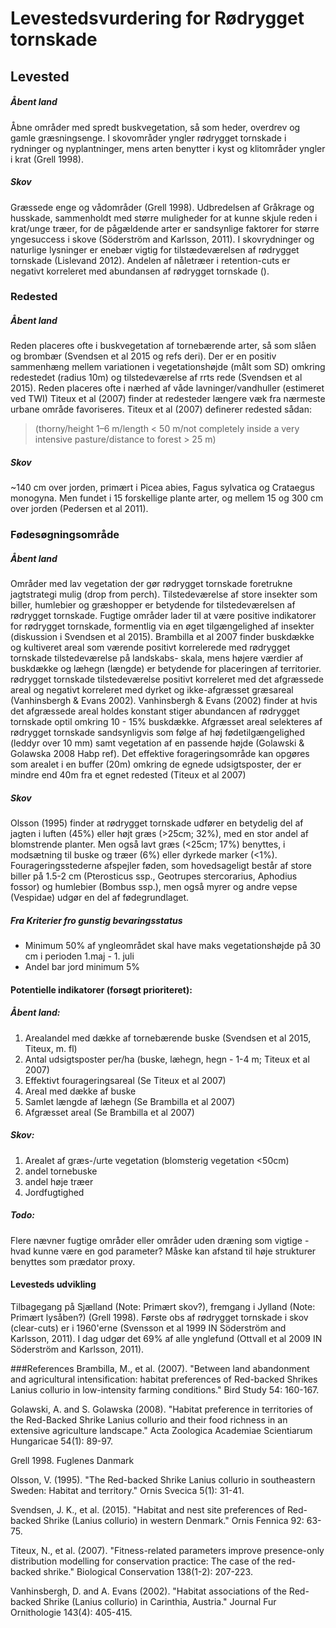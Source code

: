 # Levestedsvurdering for  Rødrygget tornskade

## Levested
##### Åbent land
Åbne områder med spredt buskvegetation, så som heder, overdrev og gamle græsningsenge. I skovområder 
yngler rødrygget tornskade i rydninger og nyplantninger, mens arten benytter i kyst og klitområder yngler i krat (Grell 1998).
##### Skov
Græssede enge og vådområder (Grell 1998). Udbredelsen af Gråkrage og husskade, sammenholdt med større muligheder for at kunne skjule reden i krat/unge træer, for de pågældende arter er sandsynlige faktorer for større yngesuccess i skove (Söderström and Karlsson, 2011). I skovrydninger og naturlige lysninger er enebær vigtig for tilstædeværelsen af rødrygget tornskade (Lislevand 2012). Andelen af nåletræer i retention-cuts er negativt korreleret med abundansen af rødrygget tornskade ().

### Redested
##### Åbent land
Reden placeres ofte i buskvegetation af tornebærende arter, så som slåen og brombær (Svendsen et al 2015 og refs deri).
Der er en positiv sammenhæng mellem variationen i vegetationshøjde (målt som SD) omkring redestedet (radius 10m) og
tilstedeværelse af rrts rede (Svendsen et al 2015). Reden placeres ofte i nærhed af våde lavninger/vandhuller (estimeret ved TWI)
Titeux et al (2007) finder at redesteder længere væk fra nærmeste urbane område favoriseres. 
Titeux et al (2007) definerer redested sådan:
>(thorny/height 1–6 m/length < 50 m/not completely
>inside a very intensive pasture/distance to forest > 25 m)

##### Skov
~140 cm over jorden, primært i Picea abies, Fagus sylvatica og Crataegus monogyna. Men fundet i 15 forskellige plante arter, og mellem 15 og 300 cm over jorden (Pedersen et al 2011).

### Fødesøgningsområde
##### Åbent land
Områder med lav vegetation der gør rødrygget tornskade foretrukne jagtstrategi mulig (drop from perch). Tilstedeværelse af store insekter
som biller, humlebier og græshopper er betydende for tilstedeværelsen af rødrygget tornskade. Fugtige områder lader til at være positive
indikatorer for rødrygget tornskade, formentlig via en øget tilgængelighed af insekter (diskussion i Svendsen et al 2015).
Brambilla et al 2007 finder buskdække og kultiveret areal som værende positivt korrelerede med rødrygget tornskade tilstedeværelse på landskabs-
skala, mens højere værdier af buskdække og læhegn (længde) er betydende for placeringen af territorier.
rødrygget tornskade tilstedeværelse positivt korreleret med det afgræssede areal og negativt korreleret med dyrket og ikke-afgræsset
græsareal (Vanhinsbergh & Evans 2002). Vanhinsbergh & Evans (2002) finder at hvis det afgræssede areal holdes konstant stiger 
abundancen af rødrygget tornskade optil omkring 10 - 15% buskdække.
Afgræsset areal selekteres af rødrygget tornskade sandsynligvis som følge af høj fødetilgængelighed (leddyr over 10 mm) samt vegetation af
en passende højde (Golawski & Golawska 2008 Habp ref).
Det effektive forageringsområde kan opgøres som arealet i en buffer (20m) omkring de egnede udsigtsposter, der er mindre end 40m
fra et egnet redested (Titeux et al 2007)

##### Skov
Olsson (1995) finder at rødrygget tornskade udfører en betydelig del af jagten i luften (45%) eller højt græs (>25cm; 32%), med en stor andel af blomstrende planter. Men også lavt græs (<25cm; 17%) benyttes, i modsætning til buske og træer (6%) eller dyrkede marker (<1%). Fourageringsstederne afspejler føden, som hovedsageligt består af store biller på 1.5-2 cm (Pterosticus ssp., Geotrupes stercorarius, Aphodius fossor) og humlebier (Bombus ssp.), men også myrer og andre vepse (Vespidae) udgør en del af fødegrundlaget.

##### Fra _Kriterier fro gunstig bevaringsstatus_
- Minimum 50% af yngleområdet skal have maks vegetationshøjde på 30 cm i perioden 1.maj - 1. juli
- Andel bar jord minimum 5%

#### Potentielle indikatorer (forsøgt prioriteret):
##### Åbent land:
 1. Arealandel med dække af tornebærende buske (Svendsen et al 2015, Titeux, m. fl)
 1. Antal udsigtsposter per/ha (buske, læhegn, hegn - 1-4 m; Titeux et al 2007)
 1. Effektivt fourageringsareal (Se Titeux et al 2007)
 1. Areal med dække af buske
 1. Samlet længde af læhegn (Se Brambilla et al 2007)
 1. Afgræsset areal (Se Brambilla et al 2007)

##### Skov:
1. Arealet af græs-/urte vegetation (blomsterig vegetation <50cm)
1. andel tornebuske
1. andel høje træer
1. Jordfugtighed

##### Todo:
Flere nævner fugtige områder eller områder uden dræning som vigtige - hvad kunne være en god parameter?
Måske kan afstand til høje strukturer benyttes som prædator proxy.


#### Levesteds udvikling
Tilbagegang på Sjælland (Note: Primært skov?), fremgang i Jylland (Note: Primært lysåben?) (Grell 1998). Første obs af rødrygget tornskade i skov (clear-cuts) er i 1960'erne (Svensson et al 1999 IN Söderström and Karlsson, 2011). I dag udgør det 69% af alle ynglefund (Ottvall et al 2009 IN Söderström and Karlsson, 2011).

###References
Brambilla, M., et al. (2007). "Between land abandonment and agricultural intensification: habitat preferences of Red-backed Shrikes Lanius collurio in low-intensity farming conditions." Bird Study 54: 160-167.

Golawski, A. and S. Golawska (2008). "Habitat preference in territories of the Red-Backed Shrike Lanius collurio and their food richness in an extensive agriculture landscape." Acta Zoologica Academiae Scientiarum Hungaricae 54(1): 89-97.

Grell 1998. Fuglenes Danmark

Olsson, V. (1995). "The Red-backed Shrike Lanius collurio in southeastern Sweden: Habitat and territory." Ornis Svecica 5(1): 31-41.
	
Svendsen, J. K., et al. (2015). "Habitat and nest site preferences of Red-backed Shrike (Lanius collurio) in western Denmark." Ornis Fennica 92: 63-75.

Titeux, N., et al. (2007). "Fitness-related parameters improve presence-only distribution modelling for conservation practice: The case of the red-backed shrike." Biological Conservation 138(1-2): 207-223.

Vanhinsbergh, D. and A. Evans (2002). "Habitat associations of the Red-backed Shrike (Lanius collurio) in Carinthia, Austria." Journal Fur Ornithologie 143(4): 405-415.

